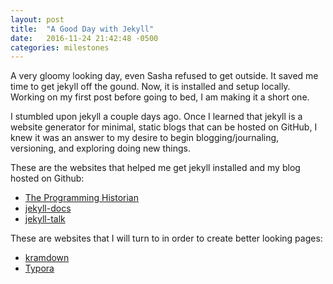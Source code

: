```yaml
---
layout: post
title:  "A Good Day with Jekyll"
date:   2016-11-24 21:42:48 -0500
categories: milestones
---
```

A very gloomy looking day, even Sasha refused to get outside. It saved me time to get jekyll off the gound. Now, it is installed and setup locally. Working on my first post before going to bed, I am making it a short one.

I stumbled upon jekyll a couple days ago. Once I learned that jekyll is a website generator for minimal, static blogs that can be hosted on GitHub, I knew it was an answer to my desire to begin blogging/journaling, versioning, and exploring doing new things.

These are the websites that helped me get jekyll installed and my blog hosted on Github:  
* [The Programming Historian]  
* [jekyll-docs]
* [jekyll-talk]  

These are websites that I will turn to in order to create better looking pages:
* [kramdown]  
* [Typora]


[The Programming Historian]: http://programminghistorian.org/lessons/building-static-sites-with-jekyll-github-pages#section5-2
[jekyll-docs]: http://jekyllrb.com/docs/home
[kramdown]: http://kramdown.gettalong.org/quickref.html
[Typora]: http://www.typora.io/
[jekyll-talk]: https://talk.jekyllrb.com/
